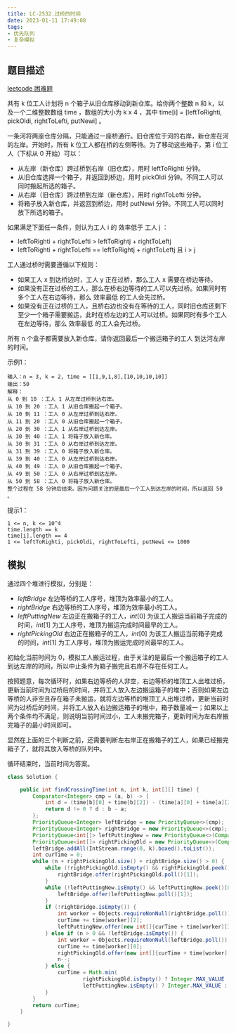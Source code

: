 ```yaml
---
title: LC-2532.过桥的时间
date: 2023-01-11 17:49:08
tags:
- 优先队列
- 复杂模拟
---
```


## 题目描述
[leetcode 困难题](https://leetcode.cn/problems/time-to-cross-a-bridge/)

共有 k 位工人计划将 n 个箱子从旧仓库移动到新仓库。给你两个整数 n 和 k，以及一个二维整数数组 time ，数组的大小为 k x 4 ，其中 time[i] = [leftToRighti, pickOldi, rightToLefti, putNewi] 。

一条河将两座仓库分隔，只能通过一座桥通行。旧仓库位于河的右岸，新仓库在河的左岸。开始时，所有 k 位工人都在桥的左侧等待。为了移动这些箱子，第 i 位工人（下标从 0 开始）可以：

- 从左岸（新仓库）跨过桥到右岸（旧仓库），用时 leftToRighti 分钟。
- 从旧仓库选择一个箱子，并返回到桥边，用时 pickOldi 分钟。不同工人可以同时搬起所选的箱子。
- 从右岸（旧仓库）跨过桥到左岸（新仓库），用时 rightToLefti 分钟。
- 将箱子放入新仓库，并返回到桥边，用时 putNewi 分钟。不同工人可以同时放下所选的箱子。

如果满足下面任一条件，则认为工人 i 的 效率低于 工人 j ：

- leftToRighti + rightToLefti > leftToRightj + rightToLeftj
- leftToRighti + rightToLefti == leftToRightj + rightToLeftj 且 i > j

工人通过桥时需要遵循以下规则：

- 如果工人 x 到达桥边时，工人 y 正在过桥，那么工人 x 需要在桥边等待。
- 如果没有正在过桥的工人，那么在桥右边等待的工人可以先过桥。如果同时有多个工人在右边等待，那么 效率最低 的工人会先过桥。
- 如果没有正在过桥的工人，且桥右边也没有在等待的工人，同时旧仓库还剩下至少一个箱子需要搬运，此时在桥左边的工人可以过桥。如果同时有多个工人在左边等待，那么 效率最低 的工人会先过桥。

所有 n 个盒子都需要放入新仓库，请你返回最后一个搬运箱子的工人 到达河左岸 的时间。


示例1：
```
输入：n = 3, k = 2, time = [[1,9,1,8],[10,10,10,10]]
输出：50
解释：
从 0 到 10 ：工人 1 从左岸过桥到达右岸。
从 10 到 20 ：工人 1 从旧仓库搬起一个箱子。
从 10 到 11 ：工人 0 从左岸过桥到达右岸。
从 11 到 20 ：工人 0 从旧仓库搬起一个箱子。
从 20 到 30 ：工人 1 从右岸过桥到达左岸。
从 30 到 40 ：工人 1 将箱子放入新仓库。
从 30 到 31 ：工人 0 从右岸过桥到达左岸。
从 31 到 39 ：工人 0 将箱子放入新仓库。
从 39 到 40 ：工人 0 从左岸过桥到达右岸。
从 40 到 49 ：工人 0 从旧仓库搬起一个箱子。
从 49 到 50 ：工人 0 从右岸过桥到达左岸。
从 50 到 58 ：工人 0 将箱子放入新仓库。
整个过程在 58 分钟后结束。因为问题关注的是最后一个工人到达左岸的时间，所以返回 50 。
```

提示1：
```
1 <= n, k <= 10^4
time.length == k
time[i].length == 4
1 <= leftToRighti, pickOldi, rightToLefti, putNewi <= 1000
```

## 模拟
通过四个堆进行模拟，分别是：
- $leftBridge$ 左边等桥的工人序号，堆顶为效率最小的工人。
- $rightBridge$ 右边等桥的工人序号，堆顶为效率最小的工人。
- $leftPuttingNew$ 左边正在搬箱子的工人，$int[0]$ 为该工人搬运当前箱子完成的时间，$int[1]$ 为工人序号，堆顶为搬运完成时间最早的工人。
- $rightPickingOld$ 右边正在搬箱子的工人，$int[0]$ 为该工人搬运当前箱子完成的时间，$int[1]$ 为工人序号，堆顶为搬运完成时间最早的工人。

初始化当前时间为 $0$，模拟工人搬运过程，由于关注的是最后一个搬运箱子的工人到达左岸的时间，所以中止条件为箱子搬完且右岸不存在任何工人。

按照题意，每次循环时，如果右边等桥的人非空，右边等桥的堆顶工人出堆过桥，更新当前时间为过桥后的时间，并将工人放入左边搬运箱子的堆中；否则如果左边等桥的人非空且存在箱子未搬运，就将左边等桥的堆顶工人出堆过桥，更新当前时间为过桥后的时间，并将工人放入右边搬运箱子的堆中，箱子数量减一；如果以上两个条件均不满足，则说明当前时间过小，工人未搬完箱子，更新时间为左右岸搬完箱子的最小时间即可。

显然在上面的三个判断之前，还需要判断左右岸正在搬箱子的工人，如果已经搬完箱子了，就将其放入等桥的队列中。

循环结束时，当前时间为答案。
```Java
class Solution {

    public int findCrossingTime(int n, int k, int[][] time) {
        Comparator<Integer> cmp = (a, b) -> {
            int d = (time[b][0] + time[b][2]) - (time[a][0] + time[a][2]);
            return d != 0 ? d : b - a;
        };
        PriorityQueue<Integer> leftBridge = new PriorityQueue<>(cmp);
        PriorityQueue<Integer> rightBridge = new PriorityQueue<>(cmp);
        PriorityQueue<int[]> leftPuttingNew = new PriorityQueue<>(Comparator.comparingInt(a -> a[0]));
        PriorityQueue<int[]> rightPickingOld = new PriorityQueue<>(Comparator.comparingInt(a -> a[0]));
        leftBridge.addAll(IntStream.range(0, k).boxed().toList());
        int curTime = 0;
        while (n + rightPickingOld.size() + rightBridge.size() > 0) {
            while (!rightPickingOld.isEmpty() && rightPickingOld.peek()[0] <= curTime) {
                rightBridge.offer(rightPickingOld.poll()[1]);
            }
            while (!leftPuttingNew.isEmpty() && leftPuttingNew.peek()[0] <= curTime) {
                leftBridge.offer(leftPuttingNew.poll()[1]);
            }
            if (!rightBridge.isEmpty()) {
                int worker = Objects.requireNonNull(rightBridge.poll());
                curTime += time[worker][2];
                leftPuttingNew.offer(new int[]{curTime + time[worker][3], worker});
            } else if (n > 0 && !leftBridge.isEmpty()) {
                int worker = Objects.requireNonNull(leftBridge.poll());
                curTime += time[worker][0];
                rightPickingOld.offer(new int[]{curTime + time[worker][1], worker});
                n--;
            } else {
                curTime = Math.min(
                        rightPickingOld.isEmpty() ? Integer.MAX_VALUE : rightPickingOld.peek()[0], 
                        leftPuttingNew.isEmpty() ? Integer.MAX_VALUE : leftPuttingNew.peek()[0]);
            }
        }
        return curTime;
    }

}
```
